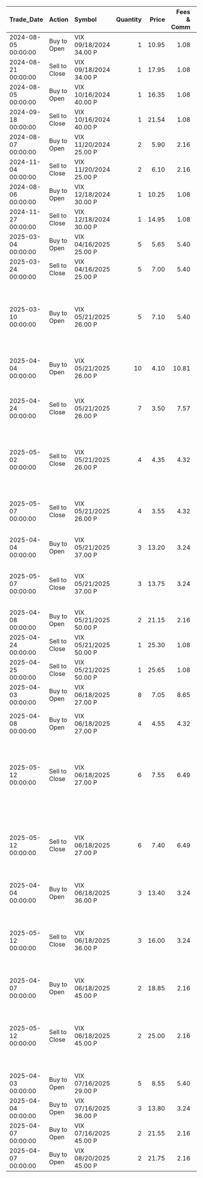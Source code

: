 | Trade_Date          | Action        | Symbol                 |   Quantity |   Price |   Fees & Comm |   Amount |   VIX_Level | Comments                                                                                 |
|:--------------------|:--------------|:-----------------------|-----------:|--------:|--------------:|---------:|------------:|:-----------------------------------------------------------------------------------------|
| 2024-08-05 00:00:00 | Buy to Open   | VIX 09/18/2024 34.00 P |          1 |   10.95 |          1.08 |  1096.08 |      nan    | nan                                                                                      |
| 2024-08-21 00:00:00 | Sell to Close | VIX 09/18/2024 34.00 P |          1 |   17.95 |          1.08 |  1793.92 |      nan    | nan                                                                                      |
| 2024-08-05 00:00:00 | Buy to Open   | VIX 10/16/2024 40.00 P |          1 |   16.35 |          1.08 |  1636.08 |      nan    | nan                                                                                      |
| 2024-09-18 00:00:00 | Sell to Close | VIX 10/16/2024 40.00 P |          1 |   21.54 |          1.08 |  2152.92 |      nan    | nan                                                                                      |
| 2024-08-07 00:00:00 | Buy to Open   | VIX 11/20/2024 25.00 P |          2 |    5.90 |          2.16 |  1182.16 |      nan    | nan                                                                                      |
| 2024-11-04 00:00:00 | Sell to Close | VIX 11/20/2024 25.00 P |          2 |    6.10 |          2.16 |  1217.84 |      nan    | nan                                                                                      |
| 2024-08-06 00:00:00 | Buy to Open   | VIX 12/18/2024 30.00 P |          1 |   10.25 |          1.08 |  1026.08 |      nan    | nan                                                                                      |
| 2024-11-27 00:00:00 | Sell to Close | VIX 12/18/2024 30.00 P |          1 |   14.95 |          1.08 |  1493.92 |      nan    | nan                                                                                      |
| 2025-03-04 00:00:00 | Buy to Open   | VIX 04/16/2025 25.00 P |          5 |    5.65 |          5.40 |  2830.40 |      nan    | nan                                                                                      |
| 2025-03-24 00:00:00 | Sell to Close | VIX 04/16/2025 25.00 P |          5 |    7.00 |          5.40 |  3494.60 |      nan    | nan                                                                                      |
| 2025-03-10 00:00:00 | Buy to Open   | VIX 05/21/2025 26.00 P |          5 |    7.10 |          5.40 |  3555.40 |      nan    | Missed opportunity to close position for 20% profit before vol spike in early April 2025 |
| 2025-04-04 00:00:00 | Buy to Open   | VIX 05/21/2025 26.00 P |         10 |    4.10 |         10.81 |  4110.81 |      nan    | Averaged down on existing position                                                       |
| 2025-04-24 00:00:00 | Sell to Close | VIX 05/21/2025 26.00 P |          7 |    3.50 |          7.57 |  2442.43 |      nan    | Sold half of position due to vol spike concerns and theta                                |
| 2025-05-02 00:00:00 | Sell to Close | VIX 05/21/2025 26.00 P |          4 |    4.35 |          4.32 |  1735.68 |      nan    | Sold half of remaining position due to vol spike concerns and theta                      |
| 2025-05-07 00:00:00 | Sell to Close | VIX 05/21/2025 26.00 P |          4 |    3.55 |          4.32 |  1415.68 |       24.47 | Closed position ahead of Fed’s (Powell’s) comments                                       |
| 2025-04-04 00:00:00 | Buy to Open   | VIX 05/21/2025 37.00 P |          3 |   13.20 |          3.24 |  3963.24 |      nan    | nan                                                                                      |
| 2025-05-07 00:00:00 | Sell to Close | VIX 05/21/2025 37.00 P |          3 |   13.75 |          3.24 |  4121.76 |       24.51 | Closed position ahead of Fed’s (Powell’s) comments                                       |
| 2025-04-08 00:00:00 | Buy to Open   | VIX 05/21/2025 50.00 P |          2 |   21.15 |          2.16 |  4232.16 |      nan    | nan                                                                                      |
| 2025-04-24 00:00:00 | Sell to Close | VIX 05/21/2025 50.00 P |          1 |   25.30 |          1.08 |  2528.92 |      nan    | nan                                                                                      |
| 2025-04-25 00:00:00 | Sell to Close | VIX 05/21/2025 50.00 P |          1 |   25.65 |          1.08 |  2563.92 |      nan    | nan                                                                                      |
| 2025-04-03 00:00:00 | Buy to Open   | VIX 06/18/2025 27.00 P |          8 |    7.05 |          8.65 |  5648.65 |      nan    | nan                                                                                      |
| 2025-04-08 00:00:00 | Buy to Open   | VIX 06/18/2025 27.00 P |          4 |    4.55 |          4.32 |  1824.32 |      nan    | Averaged down on existing position                                                       |
| 2025-05-12 00:00:00 | Sell to Close | VIX 06/18/2025 27.00 P |          6 |    7.55 |          6.49 |  4523.51 |      nan    | Market up on positive news of lowering tariffs with China; VIX down 15%, VVIX down 10%   |
| 2025-05-12 00:00:00 | Sell to Close | VIX 06/18/2025 27.00 P |          6 |    7.40 |          6.49 |  4433.51 |      nan    | Market up on positive news of lowering tariffs with China; VIX down 15%, VVIX down 10%   |
| 2025-04-04 00:00:00 | Buy to Open   | VIX 06/18/2025 36.00 P |          3 |   13.40 |          3.24 |  4023.24 |      nan    | nan                                                                                      |
| 2025-05-12 00:00:00 | Sell to Close | VIX 06/18/2025 36.00 P |          3 |   16.00 |          3.24 |  4796.76 |      nan    | Market up on positive news of lowering tariffs with China; VIX down 15%, VVIX down 10%   |
| 2025-04-07 00:00:00 | Buy to Open   | VIX 06/18/2025 45.00 P |          2 |   18.85 |          2.16 |  3772.16 |      nan    | nan                                                                                      |
| 2025-05-12 00:00:00 | Sell to Close | VIX 06/18/2025 45.00 P |          2 |   25.00 |          2.16 |  4997.84 |      nan    | Market up on positive news of lowering tariffs with China; VIX down 15%, VVIX down 10%   |
| 2025-04-03 00:00:00 | Buy to Open   | VIX 07/16/2025 29.00 P |          5 |    8.55 |          5.40 |  4280.40 |      nan    | nan                                                                                      |
| 2025-04-04 00:00:00 | Buy to Open   | VIX 07/16/2025 36.00 P |          3 |   13.80 |          3.24 |  4143.24 |      nan    | nan                                                                                      |
| 2025-04-07 00:00:00 | Buy to Open   | VIX 07/16/2025 45.00 P |          2 |   21.55 |          2.16 |  4312.16 |      nan    | nan                                                                                      |
| 2025-04-07 00:00:00 | Buy to Open   | VIX 08/20/2025 45.00 P |          2 |   21.75 |          2.16 |  4352.16 |      nan    | nan                                                                                      |
